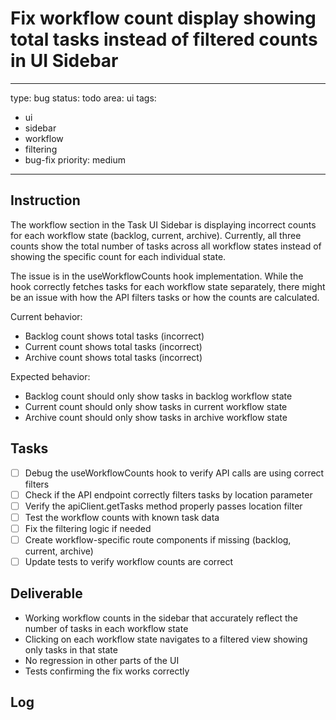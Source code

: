 # Fix workflow count display showing total tasks instead of filtered counts in UI Sidebar

---
type: bug
status: todo
area: ui
tags:
  - ui
  - sidebar
  - workflow
  - filtering
  - bug-fix
priority: medium
---


## Instruction
The workflow section in the Task UI Sidebar is displaying incorrect counts for each workflow state (backlog, current, archive). Currently, all three counts show the total number of tasks across all workflow states instead of showing the specific count for each individual state.

The issue is in the useWorkflowCounts hook implementation. While the hook correctly fetches tasks for each workflow state separately, there might be an issue with how the API filters tasks or how the counts are calculated.

Current behavior:
- Backlog count shows total tasks (incorrect)
- Current count shows total tasks (incorrect) 
- Archive count shows total tasks (incorrect)

Expected behavior:
- Backlog count should only show tasks in backlog workflow state
- Current count should only show tasks in current workflow state
- Archive count should only show tasks in archive workflow state

## Tasks
- [ ] Debug the useWorkflowCounts hook to verify API calls are using correct filters
- [ ] Check if the API endpoint correctly filters tasks by location parameter
- [ ] Verify the apiClient.getTasks method properly passes location filter
- [ ] Test the workflow counts with known task data
- [ ] Fix the filtering logic if needed
- [ ] Create workflow-specific route components if missing (backlog, current, archive)
- [ ] Update tests to verify workflow counts are correct

## Deliverable
- Working workflow counts in the sidebar that accurately reflect the number of tasks in each workflow state
- Clicking on each workflow state navigates to a filtered view showing only tasks in that state
- No regression in other parts of the UI
- Tests confirming the fix works correctly

## Log
